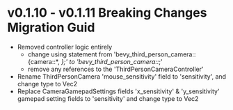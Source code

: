 # v0.1.10 - v0.1.11 Breaking Changes Migration Guid

- Removed controller logic entirely
  - change using statement from 'bevy_third_person_camera::{camera::*, *};' to 'bevy_third_person_camera::*;'
  - remove any references to the 'ThirdPersonCameraController'
- Rename ThirdPersonCamera 'mouse_sensitivity' field to 'sensitivity', and change type to Vec2
- Replace CameraGamepadSettings fields 'x_sensitivity' & 'y_sensitivity' gamepad setting fields to 'sensitivity' and change type to Vec2